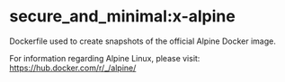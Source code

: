 # secure_and_minimal:x-alpine
Dockerfile used to create snapshots of the official Alpine Docker image.

For information regarding Alpine Linux, please visit: https://hub.docker.com/r/_/alpine/ 
